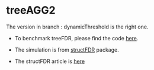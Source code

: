 # treeAGG2
The version in branch : dynamicThreshold is the right one.

* To benchmark treeFDR, please find the code [here](https://gist.github.com/fionarhuang/628cd8b413441f69b303742085a83024). 

* The simulation is from [structFDR](https://github.com/cran/StructFDR) package.

* The structFDR article is [here](https://www.ncbi.nlm.nih.gov/pubmed/28505251)
